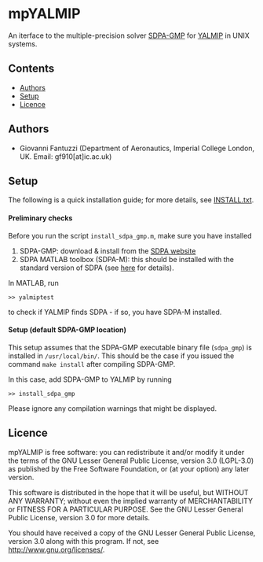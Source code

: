 # mpYALMIP

An iterface to the multiple-precision solver [SDPA-GMP](http://sdpa.sourceforge.net/download.html) 
for [YALMIP](http://users.isy.liu.se/johanl/yalmip/) in UNIX systems.

## Contents
- [Authors](#Authors)
- [Setup](#Setup)
- [Licence](#Licence)

## Authors<a name="Authors"></a>
- Giovanni Fantuzzi (Department of Aeronautics, Imperial College London, UK. Email: gf910[at]ic.ac.uk)

## Setup<a name="Setup"></a>

The following is a quick installation guide; for more details, see [INSTALL.txt](https://github.com/giofantuzzi/mpYALMIP/blob/master/INSTALL.txt).

#### Preliminary checks

Before you run the script `install_sdpa_gmp.m`, make sure you have installed

1. SDPA-GMP: download & install from the [SDPA website](http://sdpa.sourceforge.net/download.html)
2. SDPA MATLAB toolbox (SDPA-M): this should be installed with the standard version of SDPA (see [here](http://sdpa.sourceforge.net/download.html) for details).


In MATLAB, run 

    >> yalmiptest
 
to check if YALMIP finds SDPA - if so, you have SDPA-M installed.


#### Setup (default SDPA-GMP location)

This setup assumes that the SDPA-GMP executable binary file (`sdpa_gmp`) is 
installed in `/usr/local/bin/`. This should be the case if you issued the command
`make install` after compiling SDPA-GMP. 

In this case, add SDPA-GMP to YALMIP by running

    >> install_sdpa_gmp 

Please ignore any compilation warnings that might be displayed.

## Licence<a name="Licence"></a>
mpYALMIP is free software: you can redistribute it and/or modify it 
under the terms of the GNU Lesser General Public License, version 3.0 
(LGPL-3.0) as published by the Free Software Foundation, or (at your option)
any later version.

This software is distributed in the hope that it will be useful,
but WITHOUT ANY WARRANTY; without even the implied warranty of
MERCHANTABILITY or FITNESS FOR A PARTICULAR PURPOSE.  See the
GNU Lesser General Public License, version 3.0 for more details.

You should have received a copy of the GNU Lesser General Public License, 
version 3.0 along with this program.  If not, see <http://www.gnu.org/licenses/>.

